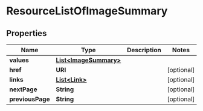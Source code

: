 

# ResourceListOfImageSummary


## Properties

| Name | Type | Description | Notes |
|------------ | ------------- | ------------- | -------------|
|**values** | [**List&lt;ImageSummary&gt;**](ImageSummary.md) |  |  |
|**href** | **URI** |  |  [optional] |
|**links** | [**List&lt;Link&gt;**](Link.md) |  |  [optional] |
|**nextPage** | **String** |  |  [optional] |
|**previousPage** | **String** |  |  [optional] |



